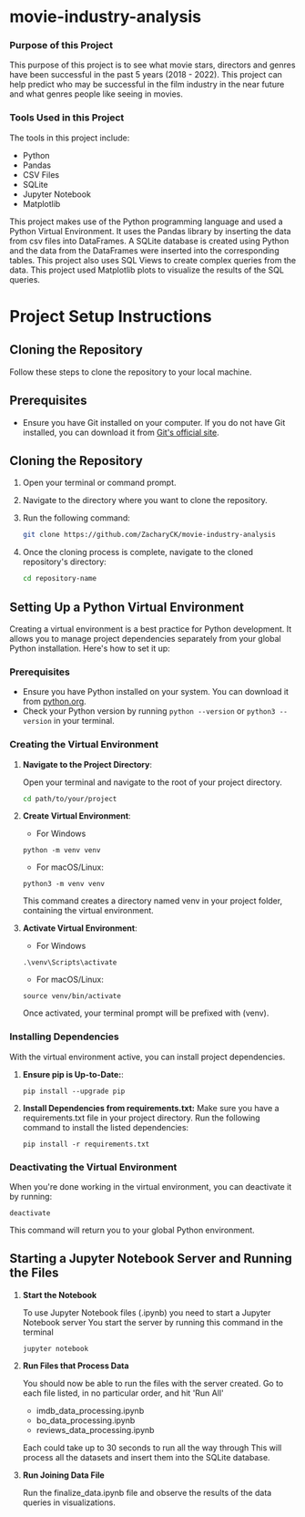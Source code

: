 # movie-industry-analysis

### Purpose of this Project

This purpose of this project is to see what movie stars, directors and genres have been successful in the past 5 years (2018 - 2022).  This project can help predict who may be successful in the film industry in the near future and what genres people like seeing in movies.  

### Tools Used in this Project

The tools in this project include:

- Python
- Pandas
- CSV Files
- SQLite 
- Jupyter Notebook
- Matplotlib

This project makes use of the Python programming language and used a Python Virtual Environment.  It uses the Pandas library by inserting the data from csv files into DataFrames.  A SQLite database is created using Python and the data from the DataFrames were inserted into the corresponding tables.  This project also uses SQL Views to create complex queries from the data.  This project used Matplotlib plots to visualize the results of the SQL queries.  

# Project Setup Instructions

## Cloning the Repository

Follow these steps to clone the repository to your local machine.

## Prerequisites

- Ensure you have Git installed on your computer. If you do not have Git installed, you can download it from [Git's official site](https://git-scm.com/downloads).

## Cloning the Repository

1. Open your terminal or command prompt.

2. Navigate to the directory where you want to clone the repository.

3. Run the following command:

   ```bash
   git clone https://github.com/ZacharyCK/movie-industry-analysis
   ```

4. Once the cloning process is complete, navigate to the cloned repository's directory:

   ```bash
   cd repository-name
   ```

## Setting Up a Python Virtual Environment

Creating a virtual environment is a best practice for Python development. It allows you to manage project dependencies separately from your global Python installation. Here's how to set it up:

### Prerequisites

- Ensure you have Python installed on your system. You can download it from [python.org](https://www.python.org/downloads/).
- Check your Python version by running `python --version` or `python3 --version` in your terminal.

### Creating the Virtual Environment

1. **Navigate to the Project Directory**:

   Open your terminal and navigate to the root of your project directory.

   ```sh
   cd path/to/your/project

2. **Create Virtual Environment**:

    - For Windows
    ```
    python -m venv venv
    ```

    - For macOS/Linux:
    ```
    python3 -m venv venv
    ```
    This command creates a directory named venv in your project folder, containing the virtual environment.

3. **Activate Virtual Environment**:

    - For Windows
    ```
    .\venv\Scripts\activate
    ```

    - For macOS/Linux:
    ```
    source venv/bin/activate
    ```
    Once activated, your terminal prompt will be prefixed with (venv).

### Installing Dependencies

With the virtual environment active, you can install project dependencies.

1. **Ensure pip is Up-to-Date:**:
    ```
    pip install --upgrade pip
    ```
2. **Install Dependencies from requirements.txt:**
Make sure you have a requirements.txt file in your project directory. Run the following command to install the listed dependencies:
    ```
    pip install -r requirements.txt
    ```

### Deactivating the Virtual Environment
When you're done working in the virtual environment, you can deactivate it by running:
```
deactivate
```
This command will return you to your global Python environment.

## Starting a Jupyter Notebook Server and Running the Files

1. **Start the Notebook**

    To use Jupyter Notebook files (.ipynb) you need to start a Jupyter Notebook server
    You start the server by running this command in the terminal
    ```
    jupyter notebook
    ```
2. **Run Files that Process Data**

    You should now be able to run the files with the server created.
    Go to each file listed, in no particular order, and hit 'Run All'
      - imdb_data_processing.ipynb
      - bo_data_processing.ipynb
      - reviews_data_processing.ipynb
    
    Each could take up to 30 seconds to run all the way through
    This will process all the datasets and insert them into the SQLite database.

4. **Run Joining Data File**

    Run the finalize_data.ipynb file and observe the results of the data queries in visualizations. 
